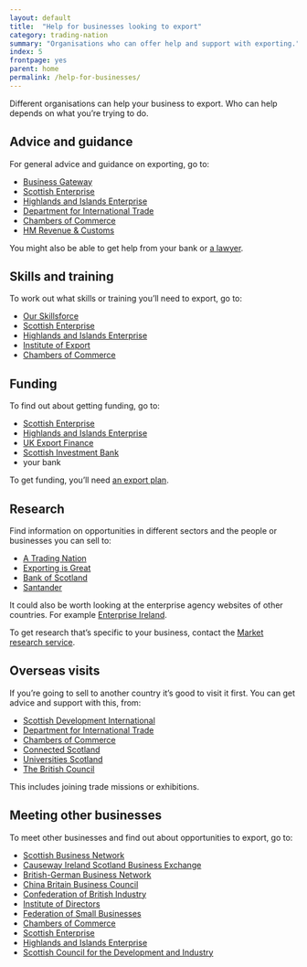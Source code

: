 ```yaml
---
layout: default
title:  "Help for businesses looking to export"
category: trading-nation
summary: "Organisations who can offer help and support with exporting."
index: 5
frontpage: yes
parent: home
permalink: /help-for-businesses/
---
```


<p class="leader  ds_leader">
Different organisations can help your business to export. Who can help depends on what you’re trying to do.</p>

## Advice and guidance
For general advice and guidance on exporting, go to:
* [Business Gateway](https://www.bgateway.com/resources/exporting-the-basics)
* [Scottish Enterprise](https://www.scottish-enterprise.com/support-for-businesses/exports-and-international-markets/why-export/export-advisory-service/export-advisory-service-enquiry)
* [Highlands and Islands Enterprise](http://www.hie.co.uk/business-support/international-trade-support/contact-an-adviser.html)
* [Department for International Trade](https://www.gov.uk/government/organisations/department-for-international-trade/about-our-services)
* [Chambers of Commerce](https://www.scottishchambers.org.uk/chambers/chamber-listing)
* [HM Revenue & Customs](https://www.gov.uk/topic/business-tax/import-export)

You might also be able to get help from your bank or [a lawyer](https://www.lawscot.org.uk/find-a-solicitor/).

## Skills and training
To work out what skills or training you’ll need to export, go to:

*	[Our Skillsforce](https://www.ourskillsforce.co.uk/)
*	[Scottish Enterprise](https://www.scottish-enterprise.com/learning-zone/events-and-webinars)
*	[Highlands and Islands Enterprise](http://www.hie.co.uk/about-hie/events/)
*	[Institute of Export](https://www.export.org.uk/page/training)
*	[Chambers of Commerce](https://www.scottishchambers.org.uk/chambers/chamber-listing)


## Funding
To find out about getting funding, go to:

*	[Scottish Enterprise](https://www.scottish-enterprise.com/support-for-businesses/funding-and-grants/growing-your-business/make-it-to-market)
*	[Highlands and Islands Enterprise](http://www.hie.co.uk/)
*	[UK Export Finance](https://www.gov.uk/government/organisations/uk-export-finance)
*	[Scottish Investment Bank](https://www.scottish-enterprise.com/support-for-businesses/funding-and-grants/accessing-finance-and-attracting-investment/financial-readiness-enquiry)
*	your bank

To get funding, you’ll need [an export plan](https://www.scottish-enterprise.com/support-for-businesses/exports-and-international-markets/need-an-export-plan).


## Research
Find information on opportunities in different sectors and the people or businesses you can sell to:

*	[A Trading Nation](https://www.gov.scot/publications/scotland-a-trading-nation/)
*	[Exporting is Great](https://www.great.gov.uk/)
*	[Bank of Scotland](https://business.bankofscotland.co.uk/business-resource-centre/economic-and-market-insight.html)
*	[Santander](https://en.portal.santandertrade.com/analyse-markets)

It could also be worth looking at the enterprise agency websites of other countries. For example [Enterprise Ireland](https://www.enterprise-ireland.com/en/Publications/Market-Access-Guides/).

To get research that’s specific to your business, contact the [Market research service](https://www.scottish-enterprise.com/support-for-businesses/exports-and-international-markets/why-export/international-market-research/international-market-research-service-enquiry).



## Overseas visits
If you’re going to sell to another country it’s good to visit it first. You can get advice and support with this, from:

*	[Scottish Development International](https://www.sdi.co.uk/about-sdi/contact-us)
*	[Department for International Trade](https://www.gov.uk/government/organisations/department-for-international-trade/about-our-services)
*	[Chambers of Commerce](https://www.scottishchambers.org.uk/chambers/chamber-listing)
*	[Connected Scotland](https://connectedscotland.org/contact/)
*	[Universities Scotland](https://www.universities-scotland.ac.uk/get-in-touch/)
*	[The British Council](https://www.britishcouncil.org/contact)

This includes joining trade missions or exhibitions.


## Meeting other businesses
To meet other businesses and find out about opportunities to export, go to:

*	[Scottish Business Network](https://www.sbn.scot/)
*	[Causeway Ireland Scotland Business Exchange](https://www.causewayexchange.net/)
*	[British-German Business Network](https://www.bgbn.de/)
*	[China Britain Business Council](http://www.cbbc.org/)
*	[Confederation of British Industry](http://www.cbi.org.uk/)
*	[Institute of Directors](https://www.iod.com/)
*	[Federation of Small Businesses](https://www.fsb.org.uk/)
*	[Chambers of Commerce](https://www.scottishchambers.org.uk/)
*	[Scottish Enterprise](https://www.scottish-enterprise.com/)
*	[Highlands and Islands Enterprise](http://www.hie.co.uk/)
*	[Scottish Council for the Development and Industry](https://www.scdi.org.uk/)
